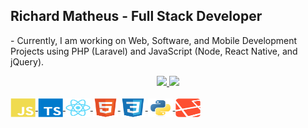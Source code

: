 
## Richard Matheus - Full Stack Developer

<p>- Currently, I am working on Web, Software, and Mobile Development Projects using PHP (Laravel) and JavaScript (Node, React Native, and jQuery).</p>

<div align="center">
  <a href="https://github.com/richardmath99">
  <img height="180em" src="https://github-readme-stats.vercel.app/api?username=richardmath99&show_icons=true&theme=dracula&include_all_commits=true&count_private=true"/>
  <img height="180em" src="https://github-readme-stats.vercel.app/api/top-langs/?username=richardmath99&layout=compact&langs_count=7&theme=dracula"/>
</div>
<div style="display: inline_block"><br>
  <img align="center" alt="Rich-Js" height="30" width="40" src="https://raw.githubusercontent.com/devicons/devicon/master/icons/javascript/javascript-plain.svg">
  <img align="center" alt="Rich-Ts" height="30" width="40" src="https://raw.githubusercontent.com/devicons/devicon/master/icons/typescript/typescript-plain.svg">
  <img align="center" alt="Rich-React" height="30" width="40" src="https://raw.githubusercontent.com/devicons/devicon/master/icons/react/react-original.svg">
  <img align="center" alt="Rich-HTML" height="30" width="40" src="https://raw.githubusercontent.com/devicons/devicon/master/icons/html5/html5-original.svg">
  <img align="center" alt="Rich-CSS" height="30" width="40" src="https://raw.githubusercontent.com/devicons/devicon/master/icons/css3/css3-original.svg">
  <img align="center" alt="Rich-Python" height="30" width="40" src="https://raw.githubusercontent.com/devicons/devicon/master/icons/python/python-original.svg">
  <img align="center" alt="Rich-Laravel" height="30" width="40" src="https://raw.githubusercontent.com/devicons/devicon/master/icons/laravel/laravel-plain.svg"
</div>
